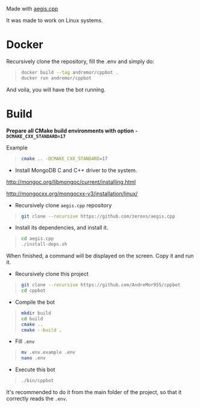 Made with [aegis.cpp](https://github.com/zeroxs/aegis.cpp)

It was made to work on Linux systems.

# Docker

Recursively clone the repository, fill the .env and simply do:
>```bash
>docker build --tag andremor/cppbot .
>docker run andremor/cppbot
>
And voila, you will have the bot running.

# Build

**Prepare all CMake build environments with option `-DCMAKE_CXX_STANDARD=17`**

Example

>```bash
>cmake .. -DCMAKE_CXX_STANDARD=17
>```

* Install MongoDB C and C++ driver to the system.

http://mongoc.org/libmongoc/current/installing.html

http://mongocxx.org/mongocxx-v3/installation/linux/

* Recursively clone `aegis.cpp` repository

>```bash
> git clone --recursive https://github.com/zeroxs/aegis.cpp
>```

* Install its dependencies, and install it.

>```bash
> cd aegis.cpp
> ./install-deps.sh
>```
When finished, a command will be displayed on the screen. Copy it and run it.

* Recursively clone this project

>```bash
> git clone --recursive https://github.com/AndreMor955/cppbot
> cd cppbot
>```

* Compile the bot

>```bash
> mkdir build
> cd build
> cmake ..
> cmake --build .
>```

* Fill `.env`
>```bash
> mv .env.example .env
> nano .env
>```

* Execute this bot
>```bash
> ./bin/cppbot
>```
It's recommended to do it from the main folder of the project, so that it correctly reads the `.env`.
